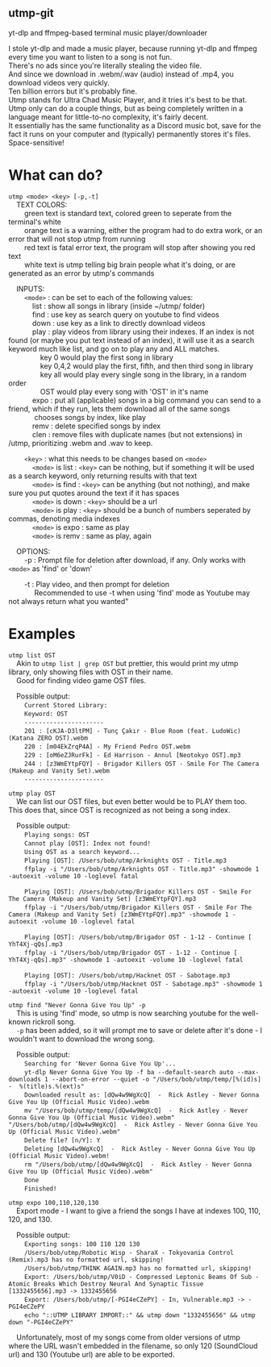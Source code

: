 ## utmp-git  
yt-dlp and ffmpeg-based terminal music player/downloader  

I stole yt-dlp and made a music player, because running yt-dlp and ffmpeg every time you want to listen to a song is not fun.  
There's no ads since you're literally stealing the video file.  
And since we download in .webm/.wav (audio) instead of .mp4, you download videos very quickly.  
Ten billion errors but it's probably fine.  
Utmp stands for Ultra Chad Music Player, and it tries it's best to be that.  
Utmp only can do a couple things, but as being completely written in a language meant for little-to-no complexity, it's fairly decent.  
It essentially has the same functionality as a Discord music bot, save for the fact it runs on your computer and (typically) permanently stores it's files.  
Space-sensitive!  

# What can do?  
`utmp <mode> <key> [-p,-t]`  
&nbsp;&nbsp;&nbsp;&nbsp;TEXT COLORS:  
&nbsp;&nbsp;&nbsp;&nbsp;&nbsp;&nbsp;&nbsp;&nbsp;green text is standard text, colored green to seperate from the terminal's white  
&nbsp;&nbsp;&nbsp;&nbsp;&nbsp;&nbsp;&nbsp;&nbsp;orange text is a warning, either the program had to do extra work, or an error that will not stop utmp from running  
&nbsp;&nbsp;&nbsp;&nbsp;&nbsp;&nbsp;&nbsp;&nbsp;red text is fatal error text, the program will stop after showing you red text  
&nbsp;&nbsp;&nbsp;&nbsp;&nbsp;&nbsp;&nbsp;&nbsp;white text is utmp telling big brain people what it's doing, or are generated as an error by utmp's commands  

&nbsp;&nbsp;&nbsp;&nbsp;INPUTS:  
&nbsp;&nbsp;&nbsp;&nbsp;&nbsp;&nbsp;&nbsp;&nbsp;`<mode>` : can be set to each of the following values:  
&nbsp;&nbsp;&nbsp;&nbsp;&nbsp;&nbsp;&nbsp;&nbsp;&nbsp;&nbsp;&nbsp;&nbsp;list : show all songs in library (inside ~/utmp/ folder)  
&nbsp;&nbsp;&nbsp;&nbsp;&nbsp;&nbsp;&nbsp;&nbsp;&nbsp;&nbsp;&nbsp;&nbsp;find : use key as search query on youtube to find videos  
&nbsp;&nbsp;&nbsp;&nbsp;&nbsp;&nbsp;&nbsp;&nbsp;&nbsp;&nbsp;&nbsp;&nbsp;down : use key as a link to directly download videos  
&nbsp;&nbsp;&nbsp;&nbsp;&nbsp;&nbsp;&nbsp;&nbsp;&nbsp;&nbsp;&nbsp;&nbsp;play : play videos from library using their indexes.  If an index is not found (or maybe you put text instead of an index), it will use it as a search keyword much like list, and go on to play any and ALL matches.  
&nbsp;&nbsp;&nbsp;&nbsp;&nbsp;&nbsp;&nbsp;&nbsp;&nbsp;&nbsp;&nbsp;&nbsp;&nbsp;&nbsp;&nbsp;&nbsp;key 0 would play the first song in library  
&nbsp;&nbsp;&nbsp;&nbsp;&nbsp;&nbsp;&nbsp;&nbsp;&nbsp;&nbsp;&nbsp;&nbsp;&nbsp;&nbsp;&nbsp;&nbsp;key 0,4,2 would play the first, fifth, and then third song in library  
&nbsp;&nbsp;&nbsp;&nbsp;&nbsp;&nbsp;&nbsp;&nbsp;&nbsp;&nbsp;&nbsp;&nbsp;&nbsp;&nbsp;&nbsp;&nbsp;key all would play every single song in the library, in a random order  
&nbsp;&nbsp;&nbsp;&nbsp;&nbsp;&nbsp;&nbsp;&nbsp;&nbsp;&nbsp;&nbsp;&nbsp;&nbsp;&nbsp;&nbsp;&nbsp;OST would play every song with 'OST' in it's name  
&nbsp;&nbsp;&nbsp;&nbsp;&nbsp;&nbsp;&nbsp;&nbsp;&nbsp;&nbsp;&nbsp;&nbsp;expo : put all (applicable) songs in a big command you can send to a friend, which if they run, lets them download all of the same songs  
&nbsp;&nbsp;&nbsp;&nbsp;&nbsp;&nbsp;&nbsp;&nbsp;&nbsp;&nbsp;&nbsp;&nbsp;	chooses songs by index, like play  
&nbsp;&nbsp;&nbsp;&nbsp;&nbsp;&nbsp;&nbsp;&nbsp;&nbsp;&nbsp;&nbsp;&nbsp;remv : delete specified songs by index  
&nbsp;&nbsp;&nbsp;&nbsp;&nbsp;&nbsp;&nbsp;&nbsp;&nbsp;&nbsp;&nbsp;&nbsp;clen : remove files with duplicate names (but not extensions) in /utmp, prioritizing .webm and .wav to keep.  

&nbsp;&nbsp;&nbsp;&nbsp;&nbsp;&nbsp;&nbsp;&nbsp;`<key>` : what this needs to be changes based on `<mode>`  
&nbsp;&nbsp;&nbsp;&nbsp;&nbsp;&nbsp;&nbsp;&nbsp;&nbsp;&nbsp;&nbsp;&nbsp;`<mode>` is list : `<key>` can be nothing, but if something it will be used as a search keyword, only returning results with that text  
&nbsp;&nbsp;&nbsp;&nbsp;&nbsp;&nbsp;&nbsp;&nbsp;&nbsp;&nbsp;&nbsp;&nbsp;`<mode>` is find : `<key>` can be anything (but not nothing), and make sure you put quotes around the text if it has spaces  
&nbsp;&nbsp;&nbsp;&nbsp;&nbsp;&nbsp;&nbsp;&nbsp;&nbsp;&nbsp;&nbsp;&nbsp;`<mode>` is down : `<key>` should be a url  
&nbsp;&nbsp;&nbsp;&nbsp;&nbsp;&nbsp;&nbsp;&nbsp;&nbsp;&nbsp;&nbsp;&nbsp;`<mode>` is play : `<key>` should be a bunch of numbers seperated by commas, denoting media indexes  
&nbsp;&nbsp;&nbsp;&nbsp;&nbsp;&nbsp;&nbsp;&nbsp;&nbsp;&nbsp;&nbsp;&nbsp;`<mode>` is expo : same as play  
&nbsp;&nbsp;&nbsp;&nbsp;&nbsp;&nbsp;&nbsp;&nbsp;&nbsp;&nbsp;&nbsp;&nbsp;`<mode>` is remv : same as play, again  

&nbsp;&nbsp;&nbsp;&nbsp;OPTIONS:  
&nbsp;&nbsp;&nbsp;&nbsp;&nbsp;&nbsp;&nbsp;&nbsp;-p : Prompt file for deletion after download, if any. Only works with `<mode>` as 'find' or 'down'  

&nbsp;&nbsp;&nbsp;&nbsp;&nbsp;&nbsp;&nbsp;&nbsp;-t : Play video, and then prompt for deletion  
&nbsp;&nbsp;&nbsp;&nbsp;&nbsp;&nbsp;&nbsp;&nbsp;&nbsp;&nbsp;&nbsp;&nbsp;	 Recommended to use -t when using 'find' mode as Youtube may not always return what you wanted"  

# Examples  

`utmp list OST`  
&nbsp;&nbsp;&nbsp;&nbsp;Akin to `utmp list | grep OST` but prettier, this would print my utmp library, only showing files with OST in their name.  
&nbsp;&nbsp;&nbsp;&nbsp;Good for finding video game OST files.  

&nbsp;&nbsp;&nbsp;&nbsp;Possible output:  
&nbsp;&nbsp;&nbsp;&nbsp;&nbsp;&nbsp;&nbsp;&nbsp;`Current Stored Library:`  
&nbsp;&nbsp;&nbsp;&nbsp;&nbsp;&nbsp;&nbsp;&nbsp;`Keyword: OST`  
&nbsp;&nbsp;&nbsp;&nbsp;&nbsp;&nbsp;&nbsp;&nbsp;`----------------------`  
&nbsp;&nbsp;&nbsp;&nbsp;&nbsp;&nbsp;&nbsp;&nbsp;`201 : [cKJA-D3ltPM] - Tunç Çakır - Blue Room (feat. LudoWic) (Katana ZERO OST).webm`  
&nbsp;&nbsp;&nbsp;&nbsp;&nbsp;&nbsp;&nbsp;&nbsp;`220 : [m04EkZrqP4A] - My Friend Pedro OST.webm`  
&nbsp;&nbsp;&nbsp;&nbsp;&nbsp;&nbsp;&nbsp;&nbsp;`229 : [oM6eZJRurFk] - Ed Harrison - Annul [Neotokyo OST].mp3`  
&nbsp;&nbsp;&nbsp;&nbsp;&nbsp;&nbsp;&nbsp;&nbsp;`244 : [z3WmEYtpFQY] - Brigador Killers OST - Smile For The Camera (Makeup and Vanity Set).webm`  
&nbsp;&nbsp;&nbsp;&nbsp;&nbsp;&nbsp;&nbsp;&nbsp;`----------------------`  

`utmp play OST`  
&nbsp;&nbsp;&nbsp;&nbsp;We can list our OST files, but even better would be to PLAY them too. This does that, since OST is recognized as not being a song index.  

&nbsp;&nbsp;&nbsp;&nbsp;Possible output:  
&nbsp;&nbsp;&nbsp;&nbsp;&nbsp;&nbsp;&nbsp;&nbsp;`Playing songs: OST`  
&nbsp;&nbsp;&nbsp;&nbsp;&nbsp;&nbsp;&nbsp;&nbsp;`Cannot play [OST]: Index not found!`  
&nbsp;&nbsp;&nbsp;&nbsp;&nbsp;&nbsp;&nbsp;&nbsp;`Using OST as a search keyword...`  
&nbsp;&nbsp;&nbsp;&nbsp;&nbsp;&nbsp;&nbsp;&nbsp;`Playing [OST]: /Users/bob/utmp/Arknights OST - Title.mp3`  
&nbsp;&nbsp;&nbsp;&nbsp;&nbsp;&nbsp;&nbsp;&nbsp;`ffplay -i "/Users/bob/utmp/Arknights OST - Title.mp3" -showmode 1 -autoexit -volume 10 -loglevel fatal`  

&nbsp;&nbsp;&nbsp;&nbsp;&nbsp;&nbsp;&nbsp;&nbsp;`Playing [OST]: /Users/bob/utmp/Brigador Killers OST - Smile For The Camera (Makeup and Vanity Set) [z3WmEYtpFQY].mp3`  
&nbsp;&nbsp;&nbsp;&nbsp;&nbsp;&nbsp;&nbsp;&nbsp;`ffplay -i "/Users/bob/utmp/Brigador Killers OST - Smile For The Camera (Makeup and Vanity Set) [z3WmEYtpFQY].mp3" -showmode 1 -autoexit -volume 10 -loglevel fatal`  

&nbsp;&nbsp;&nbsp;&nbsp;&nbsp;&nbsp;&nbsp;&nbsp;`Playing [OST]: /Users/bob/utmp/Brigador OST - 1-12 - Continue [ YhT4Xj-qQs].mp3`  
&nbsp;&nbsp;&nbsp;&nbsp;&nbsp;&nbsp;&nbsp;&nbsp;`ffplay -i "/Users/bob/utmp/Brigador OST - 1-12 - Continue [ YhT4Xj-qQs].mp3" -showmode 1 -autoexit -volume 10 -loglevel fatal`  

&nbsp;&nbsp;&nbsp;&nbsp;&nbsp;&nbsp;&nbsp;&nbsp;`Playing [OST]: /Users/bob/utmp/Hacknet OST - Sabotage.mp3`  
&nbsp;&nbsp;&nbsp;&nbsp;&nbsp;&nbsp;&nbsp;&nbsp;`ffplay -i "/Users/bob/utmp/Hacknet OST - Sabotage.mp3" -showmode 1 -autoexit -volume 10 -loglevel fatal`  

`utmp find "Never Gonna Give You Up" -p`  
&nbsp;&nbsp;&nbsp;&nbsp;This is using 'find' mode, so utmp is now searching youtube for the well-known rickroll song.  
&nbsp;&nbsp;&nbsp;&nbsp;`-p` has been added, so it will `p`rompt me to save or delete after it's done - I wouldn't want to download the wrong song.  

&nbsp;&nbsp;&nbsp;&nbsp;Possible output:  
&nbsp;&nbsp;&nbsp;&nbsp;&nbsp;&nbsp;&nbsp;&nbsp;`Searching for 'Never Gonna Give You Up'...`  
&nbsp;&nbsp;&nbsp;&nbsp;&nbsp;&nbsp;&nbsp;&nbsp;`yt-dlp Never Gonna Give You Up -f ba --default-search auto --max-downloads 1 --abort-on-error --quiet -o "/Users/bob/utmp/temp/[%(id)s]  -  %(title)s.%(ext)s"`  
&nbsp;&nbsp;&nbsp;&nbsp;&nbsp;&nbsp;&nbsp;&nbsp;`Downloaded result as: [dQw4w9WgXcQ]  -  Rick Astley - Never Gonna Give You Up (Official Music Video).webm`  
&nbsp;&nbsp;&nbsp;&nbsp;&nbsp;&nbsp;&nbsp;&nbsp;`mv "/Users/bob/utmp/temp/[dQw4w9WgXcQ]  -  Rick Astley - Never Gonna Give You Up (Official Music Video).webm" "/Users/bob/utmp/[dQw4w9WgXcQ]  -  Rick Astley - Never Gonna Give You Up (Official Music Video).webm"`  
&nbsp;&nbsp;&nbsp;&nbsp;&nbsp;&nbsp;&nbsp;&nbsp;`Delete file? [n/Y]: Y`  
&nbsp;&nbsp;&nbsp;&nbsp;&nbsp;&nbsp;&nbsp;&nbsp;`Deleting [dQw4w9WgXcQ]  -  Rick Astley - Never Gonna Give You Up (Official Music Video).webm!`  
&nbsp;&nbsp;&nbsp;&nbsp;&nbsp;&nbsp;&nbsp;&nbsp;`rm "/Users/bob/utmp/[dQw4w9WgXcQ]  -  Rick Astley - Never Gonna Give You Up (Official Music Video).webm"`  
&nbsp;&nbsp;&nbsp;&nbsp;&nbsp;&nbsp;&nbsp;&nbsp;`Done`  
&nbsp;&nbsp;&nbsp;&nbsp;&nbsp;&nbsp;&nbsp;&nbsp;`Finished!`  

`utmp expo 100,110,120,130`  
&nbsp;&nbsp;&nbsp;&nbsp;Export mode - I want to give a friend the songs I have at indexes 100, 110, 120, and 130.  

&nbsp;&nbsp;&nbsp;&nbsp;Possible output:  
&nbsp;&nbsp;&nbsp;&nbsp;&nbsp;&nbsp;&nbsp;&nbsp;`Exporting songs: 100 110 120 130`  
&nbsp;&nbsp;&nbsp;&nbsp;&nbsp;&nbsp;&nbsp;&nbsp;`/Users/bob/utmp/Robotic Wisp - SharaX - Tokyovania Control (Remix).mp3 has no formatted url, skipping!`  
&nbsp;&nbsp;&nbsp;&nbsp;&nbsp;&nbsp;&nbsp;&nbsp;`/Users/bob/utmp/THINK AGAIN.mp3 has no formatted url, skipping!`  
&nbsp;&nbsp;&nbsp;&nbsp;&nbsp;&nbsp;&nbsp;&nbsp;`Export: /Users/bob/utmp/V0iD - Compressed Leptonic Beams Of Sub - Atomic Breaks Which Destroy Neural And Synaptic Tissue [1332455656].mp3 -> 1332455656`  
&nbsp;&nbsp;&nbsp;&nbsp;&nbsp;&nbsp;&nbsp;&nbsp;`Export: /Users/bob/utmp/[-PGI4eCZePY] - In, Vulnerable.mp3 -> -PGI4eCZePY`  
&nbsp;&nbsp;&nbsp;&nbsp;&nbsp;&nbsp;&nbsp;&nbsp;`echo "::UTMP LIBRARY IMPORT::" && utmp down "1332455656" && utmp down "-PGI4eCZePY"`  

&nbsp;&nbsp;&nbsp;&nbsp;Unfortunately, most of my songs come from older versions of utmp where the URL wasn't embedded in the filename, so only 120 (SoundCloud url) and 130 (Youtube url) are able to be exported.  
